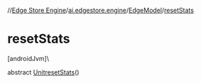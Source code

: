//[Edge Store Engine](../../../index.md)/[ai.edgestore.engine](../index.md)/[EdgeModel](index.md)/[resetStats](reset-stats.md)

# resetStats

[androidJvm]\

abstract [Unit](https://kotlinlang.org/api/latest/jvm/stdlib/kotlin/-unit/index.html)[resetStats](reset-stats.md)()

